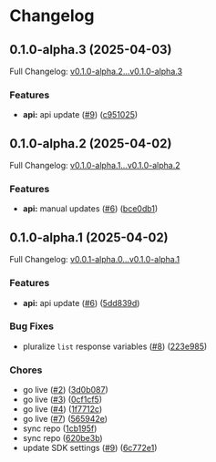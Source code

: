 # Changelog

## 0.1.0-alpha.3 (2025-04-03)

Full Changelog: [v0.1.0-alpha.2...v0.1.0-alpha.3](https://github.com/a1ndreay/bookingcom-typescript-sdk/compare/v0.1.0-alpha.2...v0.1.0-alpha.3)

### Features

* **api:** api update ([#9](https://github.com/a1ndreay/bookingcom-typescript-sdk/issues/9)) ([c951025](https://github.com/a1ndreay/bookingcom-typescript-sdk/commit/c9510257e090797a3ad47b6748a6d8d4307c51d5))

## 0.1.0-alpha.2 (2025-04-02)

Full Changelog: [v0.1.0-alpha.1...v0.1.0-alpha.2](https://github.com/a1ndreay/bookingcom-typescript-sdk/compare/v0.1.0-alpha.1...v0.1.0-alpha.2)

### Features

* **api:** manual updates ([#6](https://github.com/a1ndreay/bookingcom-typescript-sdk/issues/6)) ([bce0db1](https://github.com/a1ndreay/bookingcom-typescript-sdk/commit/bce0db144d7277a09983fcf875d4676e4ff6e7af))

## 0.1.0-alpha.1 (2025-04-02)

Full Changelog: [v0.0.1-alpha.0...v0.1.0-alpha.1](https://github.com/a1ndreay/bookingcom-typescript-sdk/compare/v0.0.1-alpha.0...v0.1.0-alpha.1)

### Features

* **api:** api update ([#6](https://github.com/a1ndreay/bookingcom-typescript-sdk/issues/6)) ([5dd839d](https://github.com/a1ndreay/bookingcom-typescript-sdk/commit/5dd839d8a2842231d6e22c7877efd4530c610195))


### Bug Fixes

* pluralize `list` response variables ([#8](https://github.com/a1ndreay/bookingcom-typescript-sdk/issues/8)) ([223e985](https://github.com/a1ndreay/bookingcom-typescript-sdk/commit/223e985704d4411ba5d2abb8728d8276f6e06ae2))


### Chores

* go live ([#2](https://github.com/a1ndreay/bookingcom-typescript-sdk/issues/2)) ([3d0b087](https://github.com/a1ndreay/bookingcom-typescript-sdk/commit/3d0b0875a0772631f6c510387174150a92be1a8c))
* go live ([#3](https://github.com/a1ndreay/bookingcom-typescript-sdk/issues/3)) ([0cf1cf5](https://github.com/a1ndreay/bookingcom-typescript-sdk/commit/0cf1cf5b3defa65081229d8f47a66a40f589048c))
* go live ([#4](https://github.com/a1ndreay/bookingcom-typescript-sdk/issues/4)) ([1f7712c](https://github.com/a1ndreay/bookingcom-typescript-sdk/commit/1f7712c371fa887a65fe2737b443440953db7311))
* go live ([#7](https://github.com/a1ndreay/bookingcom-typescript-sdk/issues/7)) ([565942e](https://github.com/a1ndreay/bookingcom-typescript-sdk/commit/565942e7e36afaf2221e0dc09502aded86bb0272))
* sync repo ([1cb195f](https://github.com/a1ndreay/bookingcom-typescript-sdk/commit/1cb195f34113321a216a767edd6bf89856bc039b))
* sync repo ([620be3b](https://github.com/a1ndreay/bookingcom-typescript-sdk/commit/620be3b4d9cb41a5a16ce83f043458d7ad174047))
* update SDK settings ([#9](https://github.com/a1ndreay/bookingcom-typescript-sdk/issues/9)) ([6c772e1](https://github.com/a1ndreay/bookingcom-typescript-sdk/commit/6c772e1bc4621a27f7cb3455f03da488696ea360))
